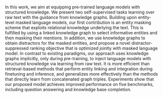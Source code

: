 In this work, we aim at equipping pre-trained
language models with structured knowledge.
We present two self-supervised tasks learning over raw text with the guidance from
knowledge graphs. Building upon entity-level
masked language models, our first contribution is an entity masking scheme that exploits relational knowledge underlying the text.
This is fulfilled by using a linked knowledge graph to select informative entities and
then masking their mentions. In addition,
we use knowledge graphs to obtain distractors for the masked entities, and propose a
novel distractor-suppressed ranking objective
that is optimized jointly with masked language
model. In contrast to existing paradigms, our
approach uses knowledge graphs implicitly,
only during pre-training, to inject language
models with structured knowledge via learning from raw text. It is more efficient than
retrieval-based methods that perform entity
linking and integration during finetuning and
inference, and generalizes more effectively
than the methods that directly learn from concatenated graph triples. Experiments show that
our proposed model achieves improved performance on five benchmarks, including question
answering and knowledge base completion.
